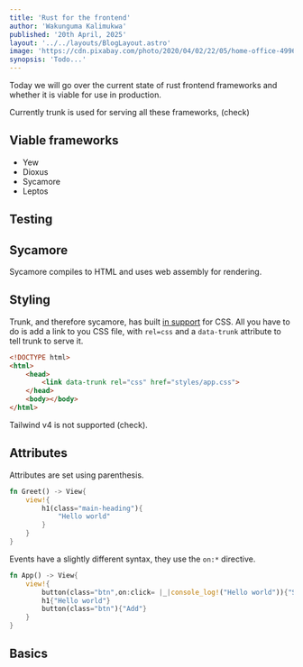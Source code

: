 ```yaml
---
title: 'Rust for the frontend'
author: 'Wakunguma Kalimukwa'
published: '20th April, 2025'
layout: '../../layouts/BlogLayout.astro'
image: 'https://cdn.pixabay.com/photo/2020/04/02/22/05/home-office-4996834_1280.jpg'
synopsis: 'Todo...'
---
```


Today we will go over the current state of rust frontend frameworks and whether it is viable for use in production.

Currently trunk is used for serving all these frameworks, (check)

## Viable frameworks
- Yew
- Dioxus
- Sycamore
- Leptos

## Testing
## Sycamore
Sycamore compiles to HTML and uses web assembly for rendering.

## Styling
Trunk, and therefore sycamore, has built [in support](https://trunkrs.dev/assets/#css) for CSS. All you have to do is add a link to you CSS file, with `rel=css` and a `data-trunk` attribute to tell trunk to serve it.

```html
<!DOCTYPE html>
<html>
    <head>
        <link data-trunk rel="css" href="styles/app.css">
    </head>
    <body></body>
</html>
```
Tailwind v4 is not supported (check).

## Attributes
Attributes are set using parenthesis.
```rust
fn Greet() -> View{
    view!{
        h1(class="main-heading"){
            "Hello world"
        }
    }
}
```
Events have a slightly different syntax, they use the `on:*` directive.
```rust
fn App() -> View{
    view!{
        button(class="btn",on:click= |_|console_log!("Hello world")){"Subtract"}
        h1{"Hello world"}
        button(class="btn"){"Add"}
    }
}
```
## Basics

